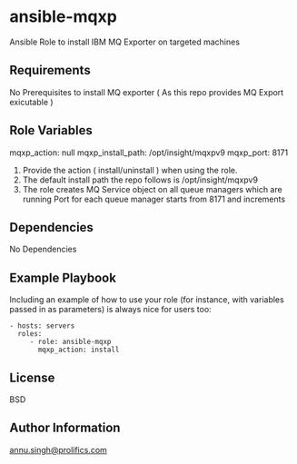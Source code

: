 ansible-mqxp
=========

Ansible Role to install IBM MQ Exporter on targeted machines

Requirements
------------

No Prerequisites to install MQ exporter ( As this repo provides MQ Export exicutable )

Role Variables
--------------
mqxp_action: null
mqxp_install_path: /opt/insight/mqxpv9
mqxp_port: 8171

1. Provide the action ( install/uninstall ) when using the role.
2. The default install path the repo follows is /opt/insight/mqxpv9
3. The role creates MQ Service object on all queue managers which are running 
   Port for each queue manager starts from 8171 and increments 


Dependencies
------------

No Dependencies

Example Playbook
----------------

Including an example of how to use your role (for instance, with variables passed in as parameters) is always nice for users too:

    - hosts: servers
      roles:
         - role: ansible-mqxp
           mqxp_action: install

License
-------

BSD

Author Information
------------------

annu.singh@prolifics.com
